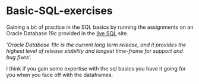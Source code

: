 # Basic-SQL-exercises

Gaining a bit of practice in the SQL basics by running the assignments on an Oracle Database 19c provided in the [live SQL](https://livesql.oracle.com/apex/f?p=590:1000) site. 

*'Oracle Database 19c is the current long term release, and it provides the highest level of release stability and longest time-frame for support and bug fixes'.* 

I think if you gain some expertise with the sql basics you have it going for you when you face off with the dataframes.
